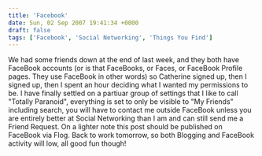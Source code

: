 ```yaml
---
title: 'Facebook'
date: Sun, 02 Sep 2007 19:41:34 +0000
draft: false
tags: ['Facebook', 'Social Networking', 'Things You Find']
---
```


We had some friends down at the end of last week, and they both have FaceBook accounts (or is that FaceBooks, or Faces, or FaceBook Profile pages. They use FaceBook in other words) so Catherine signed up, then I signed up, then I spent an hour deciding what I wanted my permissions to be. I have finally settled on a partiuar group of settings that I like to call "Totally Paranoid", everything is set to only be visible to "My Friends" including search, you will have to contact me outside FaceBook unless you are entirely better at Social Networking than I am and can still send me a Friend Request. On a lighter note this post should be published on FaceBook via Flog. Back to work tomorrow, so both Blogging and FaceBook activity will low, all good fun though!